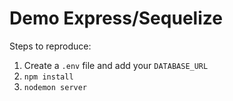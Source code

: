 # Demo Express/Sequelize

Steps to reproduce:
1. Create a `.env` file and add your `DATABASE_URL`
2. `npm install`
3. `nodemon server`
